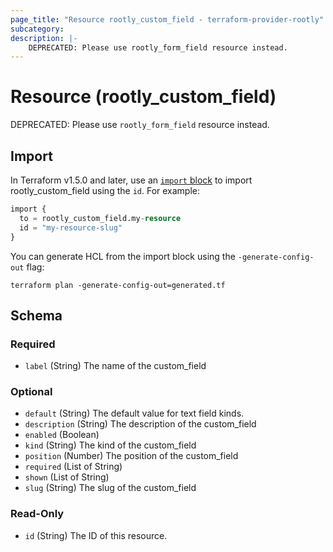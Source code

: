 ```yaml
---
page_title: "Resource rootly_custom_field - terraform-provider-rootly"
subcategory:
description: |-
    DEPRECATED: Please use rootly_form_field resource instead.
---
```


# Resource (rootly_custom_field)

DEPRECATED: Please use `rootly_form_field` resource instead.



## Import

In Terraform v1.5.0 and later, use an [`import` block](https://developer.hashicorp.com/terraform/language/import) to import rootly_custom_field using the `id`. For example:

```terraform
import {
  to = rootly_custom_field.my-resource
  id = "my-resource-slug"
}
```

You can generate HCL from the import block using the `-generate-config-out` flag:

```console
terraform plan -generate-config-out=generated.tf
```

<!-- schema generated by tfplugindocs -->
## Schema

### Required

- `label` (String) The name of the custom_field

### Optional

- `default` (String) The default value for text field kinds.
- `description` (String) The description of the custom_field
- `enabled` (Boolean)
- `kind` (String) The kind of the custom_field
- `position` (Number) The position of the custom_field
- `required` (List of String)
- `shown` (List of String)
- `slug` (String) The slug of the custom_field

### Read-Only

- `id` (String) The ID of this resource.
